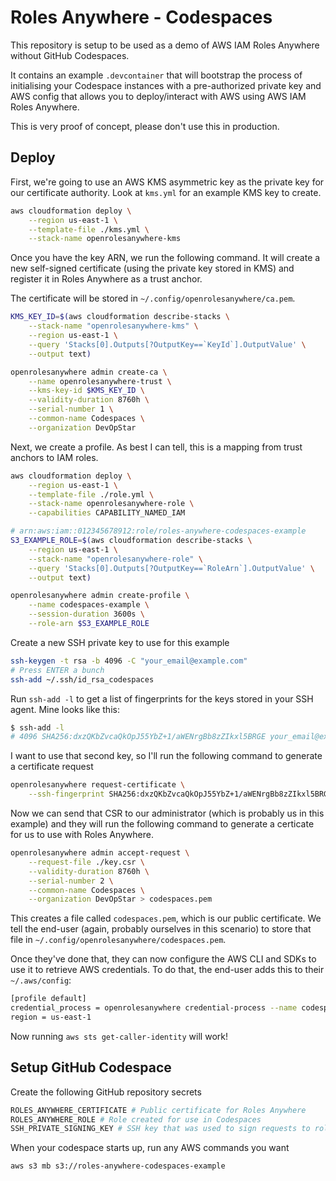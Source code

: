 # Roles Anywhere - Codespaces

This repository is setup to be used as a demo of AWS IAM Roles Anywhere without GitHub Codespaces.

It contains an example `.devcontainer` that will bootstrap the process of initialising your Codespace instances with a pre-authorized private key and AWS config that allows you to deploy/interact with AWS using AWS IAM Roles Anywhere.

This is very proof of concept, please don't use this in production.

## Deploy

First, we're going to use an AWS KMS asymmetric key as the private key for our certificate authority. Look at `kms.yml` for an example KMS key to create.

```bash
aws cloudformation deploy \
    --region us-east-1 \
    --template-file ./kms.yml \
    --stack-name openrolesanywhere-kms
```

Once you have the key ARN, we run the following command. It will create a new self-signed certificate (using the private key stored in KMS) and register it in Roles Anywhere as a trust anchor. 

The certificate will be stored in `~/.config/openrolesanywhere/ca.pem`.

```bash
KMS_KEY_ID=$(aws cloudformation describe-stacks \
    --stack-name "openrolesanywhere-kms" \
    --region us-east-1 \
    --query 'Stacks[0].Outputs[?OutputKey==`KeyId`].OutputValue' \
    --output text)

openrolesanywhere admin create-ca \
    --name openrolesanywhere-trust \
    --kms-key-id $KMS_KEY_ID \
    --validity-duration 8760h \
    --serial-number 1 \
    --common-name Codespaces \
    --organization DevOpStar
```

Next, we create a profile. As best I can tell, this is a mapping from trust anchors to IAM roles.

```bash
aws cloudformation deploy \
    --region us-east-1 \
    --template-file ./role.yml \
    --stack-name openrolesanywhere-role \
    --capabilities CAPABILITY_NAMED_IAM

# arn:aws:iam::012345678912:role/roles-anywhere-codespaces-example
S3_EXAMPLE_ROLE=$(aws cloudformation describe-stacks \
    --region us-east-1 \
    --stack-name "openrolesanywhere-role" \
    --query 'Stacks[0].Outputs[?OutputKey==`RoleArn`].OutputValue' \
    --output text)

openrolesanywhere admin create-profile \
    --name codespaces-example \
    --session-duration 3600s \
    --role-arn $S3_EXAMPLE_ROLE
```

Create a new SSH private key to use for this example

```bash
ssh-keygen -t rsa -b 4096 -C "your_email@example.com"
# Press ENTER a bunch
ssh-add ~/.ssh/id_rsa_codespaces
```

Run `ssh-add -l` to get a list of fingerprints for the keys stored in your SSH agent. Mine looks like this:

```bash
$ ssh-add -l
# 4096 SHA256:dxzQKbZvcaQkOpJ55YbZ+1/aWENrgBb8zZIkxl5BRGE your_email@example.com (RSA)
```

I want to use that second key, so I'll run the following command to generate a certificate request

```bash
openrolesanywhere request-certificate \
    --ssh-fingerprint SHA256:dxzQKbZvcaQkOpJ55YbZ+1/aWENrgBb8zZIkxl5BRGE > ./key.csr
```

Now we can send that CSR to our administrator (which is probably us in this example) and they will run the following command to generate a certicate for us to use with Roles Anywhere.

```bash
openrolesanywhere admin accept-request \
    --request-file ./key.csr \
    --validity-duration 8760h \
    --serial-number 2 \
    --common-name Codespaces \
    --organization DevOpStar > codespaces.pem
```

This creates a file called `codespaces.pem`, which is our public certificate. We tell the end-user (again, probably ourselves in this scenario) to store that file in `~/.config/openrolesanywhere/codespaces.pem`. 

Once they've done that, they can now configure the AWS CLI and SDKs to use it to retrieve AWS credentials. To do that, the end-user adds this to their `~/.aws/config`:

```bash
[profile default]
credential_process = openrolesanywhere credential-process --name codespaces --role-arn arn:aws:iam::012345678912:role/roles-anywhere-codespaces-example
region = us-east-1
```

Now running `aws sts get-caller-identity` will work!

## Setup GitHub Codespace

Create the following GitHub repository secrets

```bash
ROLES_ANYWHERE_CERTIFICATE # Public certificate for Roles Anywhere
ROLES_ANYWHERE_ROLE # Role created for use in Codespaces
SSH_PRIVATE_SIGNING_KEY # SSH key that was used to sign requests to roles anywhere
```

When your codespace starts up, run any AWS commands you want

```bash
aws s3 mb s3://roles-anywhere-codespaces-example
```
